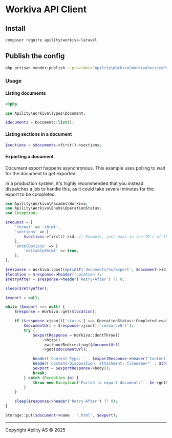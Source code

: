 # Workiva API Client

## Install

```bash
composer require apility/workiva-laravel
```

## Publish the config

```bash
php artisan vendor:publish --provider="Apility\Workiva\WorkivaServiceProvider" --tag="config"
```

### Usage

#### Listing documents

```php
<?php

use Apility\Workiva\Types\Document;

$documents = Document::list();
```

#### Listing sections in a document

```php
$sections = $documents->first()->sections;
```

#### Exporting a document

Document export happens asynchronous. This example uses polling to wait for the document to get exported.

In a production system, it's highly recommended that you instead dispatches a job to handle this, as it could take several minutes for the export to be completed.

```php
use Apility\Workiva\Facades\Workiva;
use Apility\Workiva\Enums\OperationStatus;
use Exception;

$request = [
    'format' => 'xhtml',
    'sections' => [
        $sections->first()->id, // Example, just pass in the ID's of the sections you want to export
    ],
    'xhtmlOptions' => [
        'editableXhtml' => true,
    ],
];

$response = Workiva::post(sprintf('documents/%s/export', $document->id), $request);
$location = $response->header('Location');
$retryAfter = $response->header('Retry-After') ?? 0;

sleep($retryAfter);

$export = null;

while ($export === null) {
    $response = Workiva::get($location);

    if ($response->json()['status'] === OperationStatus::Completed->value) {
        $documentUrl = $response->json()['resourceUrl'];
        try {
            $exportResponse = Workiva::dontThrow()
                ->http()
                ->withoutRedirecting($documentUrl)
                ->get($documentUrl);

            header('Content-Type: ' . $exportResponse->header('Content-Type'));
            header('Content-Disposition: attachment; filename="' . $this->name . '.html"');
            $export = $exportResponse->body();
            break;
        } catch (Exception $e) {
            throw new Exception('Failed to export document:' . $e->getMessage());
        }
    }

    sleep($response->header('Retry-After') ?? 0);
}

Storage::put($document->name . '.html', $export);
```

---

Copyright Apility AS &copy; 2025
